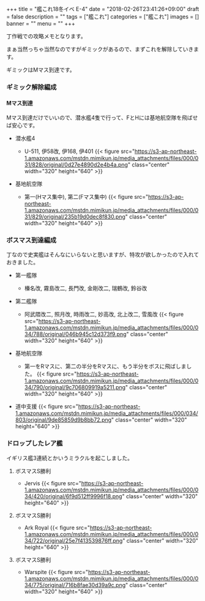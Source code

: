 +++
title = "艦これ18冬イベ E-4"
date = "2018-02-26T23:41:26+09:00"
draft = false
description = ""
tags = ["艦これ"]
categories = ["艦これ"]
images = []
banner = ""
menu = ""
+++


丁作戦での攻略メモとなります。

まぁ当然っちゃ当然なのですがギミックがあるので、まずこれを解除していきます。

ギミックはMマス到達です。

### ギミック解除編成

#### Mマス到達

Mマス到達だけでいいので、潜水艦4隻で行って、FとHには基地航空隊を飛ばせば安心です。

- 潜水艦4
    - U-511, 伊58改, 伊168, 伊401
    {{< figure src="https://s3-ap-northeast-1.amazonaws.com/mstdn.mimikun.jp/media_attachments/files/000/031/828/original/0d27e4890d2e4b4a.png" class="center" width="320" height="640" >}}

- 基地航空隊
    - 第一(Hマス集中), 第二(Fマス集中)
    {{< figure src="https://s3-ap-northeast-1.amazonaws.com/mstdn.mimikun.jp/media_attachments/files/000/031/829/original/235b19d0dec8f830.png" class="center" width="320" height="640" >}}

### ボスマス到達編成
丁なので史実艦はそんなにいらないと思いますが、特攻が欲しかったので入れておきました。

- 第一艦隊
    - 榛名改, 霧島改二, 長門改, 金剛改二, 瑞鶴改, 鈴谷改

- 第二艦隊
    - 阿武隈改二, 照月改, 時雨改二, 妙高改, 北上改二, 雪風改
        {{< figure src="https://s3-ap-northeast-1.amazonaws.com/mstdn.mimikun.jp/media_attachments/files/000/034/788/original/046b945c12d373f9.png" class="center" width="320" height="640" >}}

- 基地航空隊
    - 第一をRマスに、第二の半分をRマスに、もう半分をボスに飛ばしました。
    {{< figure src="https://s3-ap-northeast-1.amazonaws.com/mstdn.mimikun.jp/media_attachments/files/000/034/790/original/9c706809919a5211.png" class="center" width="320" height="640" >}}

- 道中支援
{{< figure src="https://s3-ap-northeast-1.amazonaws.com/mstdn.mimikun.jp/media_attachments/files/000/034/803/original/9de85859d9b8bb72.png" class="center" width="320" height="640" >}}

### ドロップしたレア艦
イギリス艦3連続とかいうミラクルを起こしました。

1. ボスマスS勝利
    - Jervis
    {{< figure src="https://s3-ap-northeast-1.amazonaws.com/mstdn.mimikun.jp/media_attachments/files/000/034/420/original/6f9d512ff9996f18.png" class="center" width="320" height="640" >}}

2. ボスマスS勝利
    - Ark Royal
    {{< figure src="https://s3-ap-northeast-1.amazonaws.com/mstdn.mimikun.jp/media_attachments/files/000/034/722/original/25e7f413539876ff.png" class="center" width="320" height="640" >}}

3. ボスマスS勝利
    - Warspite
    {{< figure src="https://s3-ap-northeast-1.amazonaws.com/mstdn.mimikun.jp/media_attachments/files/000/034/775/original/716b8fae30d39a9c.png" class="center" width="320" height="640" >}}